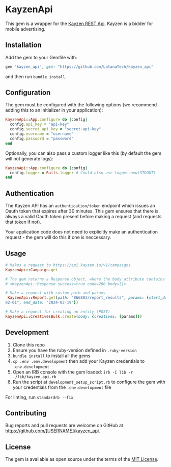 # KayzenApi

This gem is a wrapper for the [Kayzen REST Api](https://developers.kayzen.io). Kayzen is a bidder for mobile advertising.

## Installation

Add the gem to your Gemfile with:

```ruby
gem 'kayzen_api', git: "https://github.com/LatanaTech/kayzen_api"
```

and then run `bundle install`.

## Configuration

The gem must be configured with the following options (we recommend adding this to an initializer in your application):

```ruby
KayzenApi::App.configure do |config|
  config.api_key = "api-key"
  config.secret_api_key = "secret-api-key"
  config.username = "username"
  config.password = "password"
end
```

Optionally, you can also pass a custom logger like this (by default the gem will not generate logs):

```ruby
KayzenApi::App.configure do |config|
  config.logger = Rails.logger # Could also use Logger.new(STDOUT)
end
```

## Authentication

The Kayzen API has an `authentication/token` endpoint which issues an Oauth token that expires after 30 minutes. This gem ensures that there is always a valid Oauth token present before making a request (and requests that token if not).

Your application code does not need to explicitly make an authentication request - the gem will do this if one is neccessary.

## Usage

```ruby
# Makes a request to https://api.kayzen.io/v1/campaigns
KayzenApi::Campaign.get

# The gem returns a Response object, where the body attribute contains the body of the API response from Kayzen
# <KayzenApi::Response success=true code=200 body=[]>
```

```ruby
# Make a request with custom path and params
 KayzenApi::Report.get(path: "866803/report_results", params: {start_date: "2024-
02-01", end_date: "2024-02-19"})
```

```ruby
# Make a request for creating an entity (POST)
KayzenApi::CreativesBulk.create(body: {creatives: [params]})
```


## Development

1. Clone this repo
2. Ensure you have the ruby-version defined in `.ruby-version`
3. `bundle install` to install all the gems
4. `cp .env .env.development` then add your Kayzen credentials to `.env.development`
5. Open an IRB console with the gem loaded: `irb -I lib -r  ./lib/kayzen_api.rb`
6. Run the script at `development_setup_script.rb` to configure the gem with your credentials from the `.env.development` file

For linting, run `standardrb --fix`

## Contributing

Bug reports and pull requests are welcome on GitHub at https://github.com/[USERNAME]/kayzen_api.

## License

The gem is available as open source under the terms of the [MIT License](https://opensource.org/licenses/MIT).
